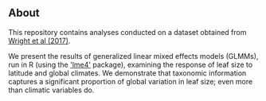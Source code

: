 ## About
This repository contains analyses conducted on a dataset obtained from [Wright et al (2017)](http://science.sciencemag.org/content/357/6354/917).


We present the results of generalized linear mixed effects models (GLMMs), run in R (using the ['lme4'](https://cran.r-project.org/web/packages/lme4/index.html) package),  examining the response of leaf size to latitude and global climates. 
We demonstrate that taxonomic information captures a significant proportion of global variation in leaf size; even more than climatic variables do.

